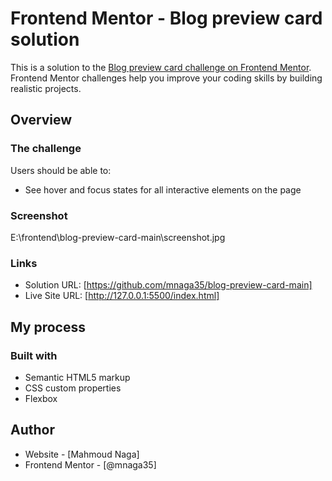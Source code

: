 # Frontend Mentor - Blog preview card solution

This is a solution to the [Blog preview card challenge on Frontend Mentor](https://www.frontendmentor.io/challenges/blog-preview-card-ckPaj01IcS). Frontend Mentor challenges help you improve your coding skills by building realistic projects. 


## Overview

### The challenge

Users should be able to:

- See hover and focus states for all interactive elements on the page

### Screenshot
 E:\frontend\blog-preview-card-main\screenshot.jpg

### Links

- Solution URL: [https://github.com/mnaga35/blog-preview-card-main]
- Live Site URL: [http://127.0.0.1:5500/index.html]

## My process

### Built with

- Semantic HTML5 markup
- CSS custom properties
- Flexbox


## Author

- Website - [Mahmoud Naga]
- Frontend Mentor - [@mnaga35]


